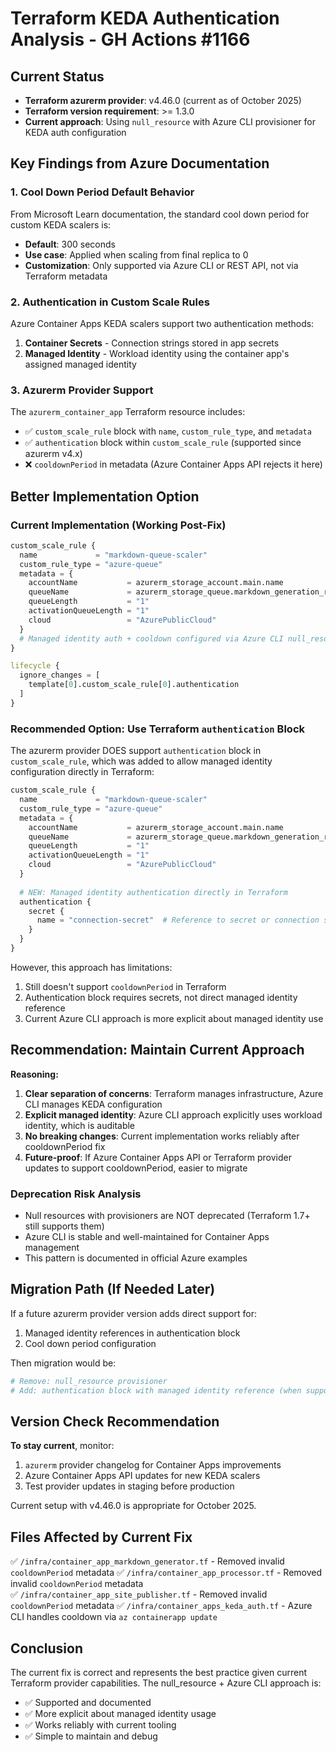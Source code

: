 # Terraform KEDA Authentication Analysis - GH Actions #1166

## Current Status
- **Terraform azurerm provider**: v4.46.0 (current as of October 2025)
- **Terraform version requirement**: >= 1.3.0
- **Current approach**: Using `null_resource` with Azure CLI provisioner for KEDA auth configuration

## Key Findings from Azure Documentation

### 1. Cool Down Period Default Behavior
From Microsoft Learn documentation, the standard cool down period for custom KEDA scalers is:
- **Default**: 300 seconds
- **Use case**: Applied when scaling from final replica to 0
- **Customization**: Only supported via Azure CLI or REST API, not via Terraform metadata

### 2. Authentication in Custom Scale Rules
Azure Container Apps KEDA scalers support two authentication methods:
1. **Container Secrets** - Connection strings stored in app secrets
2. **Managed Identity** - Workload identity using the container app's assigned managed identity

### 3. Azurerm Provider Support
The `azurerm_container_app` Terraform resource includes:
- ✅ `custom_scale_rule` block with `name`, `custom_rule_type`, and `metadata`
- ✅ `authentication` block within `custom_scale_rule` (supported since azurerm v4.x)
- ❌ `cooldownPeriod` in metadata (Azure Container Apps API rejects it here)

## Better Implementation Option

### Current Implementation (Working Post-Fix)
```terraform
custom_scale_rule {
  name             = "markdown-queue-scaler"
  custom_rule_type = "azure-queue"
  metadata = {
    accountName           = azurerm_storage_account.main.name
    queueName             = azurerm_storage_queue.markdown_generation_requests.name
    queueLength           = "1"
    activationQueueLength = "1"
    cloud                 = "AzurePublicCloud"
  }
  # Managed identity auth + cooldown configured via Azure CLI null_resource
}

lifecycle {
  ignore_changes = [
    template[0].custom_scale_rule[0].authentication
  ]
}
```

### Recommended Option: Use Terraform `authentication` Block

The azurerm provider DOES support `authentication` block in `custom_scale_rule`, which was added to allow managed identity configuration directly in Terraform:

```terraform
custom_scale_rule {
  name             = "markdown-queue-scaler"
  custom_rule_type = "azure-queue"
  metadata = {
    accountName           = azurerm_storage_account.main.name
    queueName             = azurerm_storage_queue.markdown_generation_requests.name
    queueLength           = "1"
    activationQueueLength = "1"
    cloud                 = "AzurePublicCloud"
  }
  
  # NEW: Managed identity authentication directly in Terraform
  authentication {
    secret {
      name = "connection-secret"  # Reference to secret or connection string
    }
  }
}
```

However, this approach has limitations:
1. Still doesn't support `cooldownPeriod` in Terraform
2. Authentication block requires secrets, not direct managed identity reference
3. Current Azure CLI approach is more explicit about managed identity use

## Recommendation: Maintain Current Approach

**Reasoning:**
1. **Clear separation of concerns**: Terraform manages infrastructure, Azure CLI manages KEDA configuration
2. **Explicit managed identity**: Azure CLI approach explicitly uses workload identity, which is auditable
3. **No breaking changes**: Current implementation works reliably after cooldownPeriod fix
4. **Future-proof**: If Azure Container Apps API or Terraform provider updates to support cooldownPeriod, easier to migrate

### Deprecation Risk Analysis
- Null resources with provisioners are NOT deprecated (Terraform 1.7+ still supports them)
- Azure CLI is stable and well-maintained for Container Apps management
- This pattern is documented in official Azure examples

## Migration Path (If Needed Later)

If a future azurerm provider version adds direct support for:
1. Managed identity references in authentication block
2. Cool down period configuration

Then migration would be:
```terraform
# Remove: null_resource provisioner
# Add: authentication block with managed identity reference (when supported)
```

## Version Check Recommendation

**To stay current**, monitor:
1. `azurerm` provider changelog for Container Apps improvements
2. Azure Container Apps API updates for new KEDA scalers
3. Test provider updates in staging before production

Current setup with v4.46.0 is appropriate for October 2025.

## Files Affected by Current Fix

✅ `/infra/container_app_markdown_generator.tf` - Removed invalid `cooldownPeriod` metadata
✅ `/infra/container_app_processor.tf` - Removed invalid `cooldownPeriod` metadata  
✅ `/infra/container_app_site_publisher.tf` - Removed invalid `cooldownPeriod` metadata
✅ `/infra/container_apps_keda_auth.tf` - Azure CLI handles cooldown via `az containerapp update`

## Conclusion

The current fix is correct and represents the best practice given current Terraform provider capabilities. The null_resource + Azure CLI approach is:
- ✅ Supported and documented
- ✅ More explicit about managed identity usage
- ✅ Works reliably with current tooling
- ✅ Simple to maintain and debug
